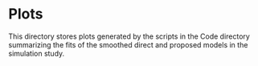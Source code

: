 # Plots
This directory stores plots generated by the scripts in the Code directory 
summarizing the fits of the smoothed direct and proposed models in the 
simulation study.